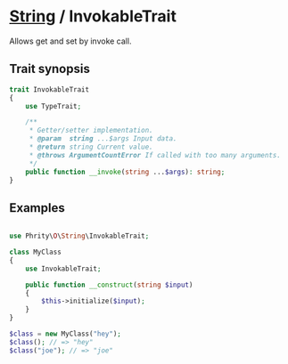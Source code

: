# [String](../String.md) / InvokableTrait

Allows get and set by invoke call.

## Trait synopsis

```php
trait InvokableTrait
{
    use TypeTrait;

    /**
     * Getter/setter implementation.
     * @param  string ...$args Input data.
     * @return string Current value.
     * @throws ArgumentCountError If called with too many arguments.
     */
    public function __invoke(string ...$args): string;
}
```

## Examples

```php

use Phrity\O\String\InvokableTrait;

class MyClass
{
    use InvokableTrait;

    public function __construct(string $input)
    {
        $this->initialize($input);
    }
}

$class = new MyClass("hey");
$class(); // => "hey"
$class("joe"); // => "joe"
```
